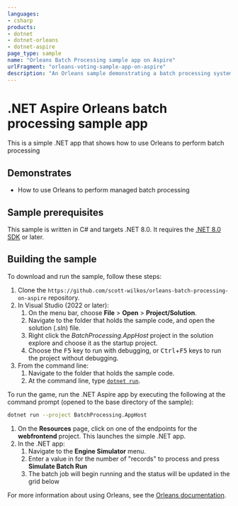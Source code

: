 ```yaml
---
languages:
- csharp
products:
- dotnet
- dotnet-orleans
- dotnet-aspire
page_type: sample
name: "Orleans Batch Processing sample app on Aspire"
urlFragment: "orleans-voting-sample-app-on-aspire"
description: "An Orleans sample demonstrating a batch processing system on Aspire."
---
```


# .NET Aspire Orleans batch processing sample app

This is a simple .NET app that shows how to use Orleans to perform batch processing

## Demonstrates

- How to use Orleans to perform managed batch processing

## Sample prerequisites

This sample is written in C# and targets .NET 8.0. It requires the [.NET 8.0 SDK](https://dotnet.microsoft.com/download/dotnet/8.0) or later.

## Building the sample

To download and run the sample, follow these steps:

1. Clone the `https://github.com/scott-wilkos/orleans-batch-processing-on-aspire` repository.
2. In Visual Studio (2022 or later):
    1. On the menu bar, choose **File** > **Open** > **Project/Solution**.
    2. Navigate to the folder that holds the sample code, and open the solution (.sln) file.
    3. Right click the _BatchProcessing.AppHost_ project in the solution explore and choose it as the startup project.
    4. Choose the <kbd>F5</kbd> key to run with debugging, or <kbd>Ctrl</kbd>+<kbd>F5</kbd> keys to run the project without debugging.
3. From the command line:
   1. Navigate to the folder that holds the sample code.
   2. At the command line, type [`dotnet run`](https://docs.microsoft.com/dotnet/core/tools/dotnet-run).

To run the game, run the .NET Aspire app by executing the following at the command prompt (opened to the base directory of the sample):

``` bash
dotnet run --project BatchProcessing.AppHost
```

1. On the **Resources** page, click on one of the endpoints for the **webfrontend** project. This launches the simple .NET app.
2. In the .NET app:
    1. Navigate to the **Engine Simulator** menu.
    2. Enter a value in for the number of "records" to process and press **Simulate Batch Run**
    3. The batch job will begin running and the status will be updated in the grid below

For more information about using Orleans, see the [Orleans documentation](https://learn.microsoft.com/dotnet/orleans).